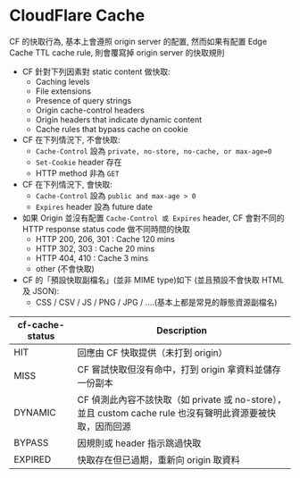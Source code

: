 # CloudFlare Cache

CF 的快取行為, 基本上會遵照 origin server 的配置, 然而如果有配置 Edge Cache TTL cache rule, 則會覆寫掉 origin server 的快取規則

- CF 針對下列因素對 static content 做快取:
  - Caching levels
  - File extensions
  - Presence of query strings
  - Origin cache-control headers
  - Origin headers that indicate dynamic content
  - Cache rules that bypass cache on cookie
- CF 在下列情況下, 不會快取:
  - `Cache-Control` 設為 `private, no-store, no-cache, or max-age=0`
  - `Set-Cookie` header 存在
  - HTTP method 非為 `GET`
- CF 在下列情況下, 會快取:
  - `Cache-Control` 設為 `public and max-age > 0`
  - `Expires` header 設為 future date
- 如果 Origin 並沒有配置 `Cache-Control 或 Expires` header, CF 會對不同的 HTTP response status code 做不同時間的快取
  - HTTP 200, 206, 301 : Cache 120 mins
  - HTTP 302, 303 : Cache 20 mins
  - HTTP 404, 410 : Cache 3 mins
  - other (不會快取)
- CF 的「預設快取副檔名」(並非 MIME type)如下 (並且預設不會快取 HTML 及 JSON):
  - CSS / CSV / JS / PNG / JPG / ....(基本上都是常見的靜態資源副檔名)
  

cf-cache-status | Description
----------------|-------------------------------------------------------------------------------------------------------
HIT             | 回應由 CF 快取提供（未打到 origin）
MISS            | CF 嘗試快取但沒有命中，打到 origin 拿資料並儲存一份副本
DYNAMIC         | CF 偵測此內容不該快取（如 private 或 no-store），並且 custom cache rule 也沒有聲明此資源要被快取，因而回源
BYPASS          | 因規則或 header 指示跳過快取
EXPIRED         | 快取存在但已過期，重新向 origin 取資料